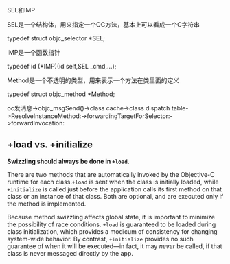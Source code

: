 SEL和IMP

SEL是一个结构体，用来指定一个OC方法，基本上可以看成一个C字符串

typedef struct objc\_selector \*SEL; 

IMP是一个函数指针

typedef id (\*IMP)(id self,SEL \_cmd,...); 

Method是一个不透明的类型，用来表示一个方法在类里面的定义

typedef struct objc\_method \*Method; 

oc发消息-\>objc\_msgSend()-\>class cache-\>class dispatch table-\>ResolveInstanceMethod:-\>forwardingTargetForSelector:-\>forwardInvocation: 

+load vs. +initialize
---------------------

**Swizzling should always be done in `+load`.**

There are two methods that are automatically invoked by the Objective-C runtime for each class.`+load` is sent when the class is initially loaded, while `+initialize` is called just before the application calls its first method on that class or an instance of that class. Both are optional, and are executed only if the method is implemented.

Because method swizzling affects global state, it is important to minimize the possibility of race conditions. `+load` is guaranteed to be loaded during class initialization, which provides a modicum of consistency for changing system-wide behavior. By contrast, `+initialize` provides no such guarantee of when it will be executed—in fact, it may *never* be called, if that class is never messaged directly by the app.